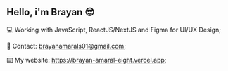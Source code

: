 ## Hello, i'm Brayan 😎

💻 Working with JavaScript, ReactJS/NextJS and Figma for UI/UX Design;

📩 Contact: brayanamarals01@gmail.com;

⌨️ My website: https://brayan-amaral-eight.vercel.app;

